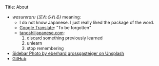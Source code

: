 Title: About


* _wasureraru (忘れられる)_ meaning:
    * I do not know Japanese. I just really liked the package of the word.
    * [Google Translate](https://translate.google.com/#auto/en/%E5%BF%98%E3%82%8C%E3%82%89%E3%82%8C%E3%82%8B): "To be forgotten"
    * [tanoshiijapanese.com](https://www.tanoshiijapanese.com/dictionary/entry_details.cfm?entry_id=50115&element_id=64283&conjugation_type_id=15): 
        1. discard something previously learned
        2. unlearn
        3. stop remembering
* [Sidebar Photo by eberhard grossgasteiger on Unsplash](https://unsplash.com/photos/FhdN5QVrBfY)
* [GitHub](https://github.com/ixqifeba/ixqifeba.github.io)
